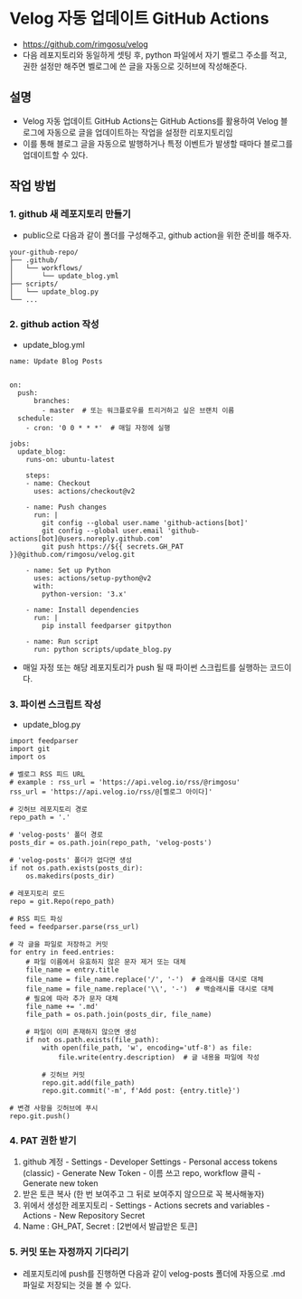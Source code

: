 # Velog 자동 업데이트 GitHub Actions
- https://github.com/rimgosu/velog
- 다음 레포지토리와 동일하게 셋팅 후, python 파일에서 자기 벨로그 주소를 적고, 권한 설정만 해주면 벨로그에 쓴 글을 자동으로 깃허브에 작성해준다.

## 설명
- Velog 자동 업데이트 GitHub Actions는 GitHub Actions를 활용하여 Velog 블로그에 자동으로 글을 업데이트하는 작업을 설정한 리포지토리임
- 이를 통해 블로그 글을 자동으로 발행하거나 특정 이벤트가 발생할 때마다 블로그를 업데이트할 수 있다.

## 작업 방법
### 1. github 새 레포지토리 만들기
- public으로 다음과 같이 폴더를 구성해주고, github action을 위한 준비를 해주자.
```
your-github-repo/
├── .github/
│   └── workflows/
│       └── update_blog.yml
├── scripts/
│   └── update_blog.py
└── ...
```

### 2. github action 작성
- update_blog.yml
```
name: Update Blog Posts
  

on:
  push:
      branches:
        - master  # 또는 워크플로우를 트리거하고 싶은 브랜치 이름
  schedule:
    - cron: '0 0 * * *'  # 매일 자정에 실행

jobs:
  update_blog:
    runs-on: ubuntu-latest

    steps:
    - name: Checkout
      uses: actions/checkout@v2

    - name: Push changes
      run: |
        git config --global user.name 'github-actions[bot]'
        git config --global user.email 'github-actions[bot]@users.noreply.github.com'
        git push https://${{ secrets.GH_PAT }}@github.com/rimgosu/velog.git

    - name: Set up Python
      uses: actions/setup-python@v2
      with:
        python-version: '3.x'

    - name: Install dependencies
      run: |
        pip install feedparser gitpython

    - name: Run script
      run: python scripts/update_blog.py
```
- 매일 자정 또는 해당 레포지토리가 push 될 때 파이썬 스크립트를 실행하는 코드이다.

### 3. 파이썬 스크립트 작성
- update_blog.py
```
import feedparser
import git
import os

# 벨로그 RSS 피드 URL
# example : rss_url = 'https://api.velog.io/rss/@rimgosu'
rss_url = 'https://api.velog.io/rss/@[벨로그 아이다]'

# 깃허브 레포지토리 경로
repo_path = '.'

# 'velog-posts' 폴더 경로
posts_dir = os.path.join(repo_path, 'velog-posts')

# 'velog-posts' 폴더가 없다면 생성
if not os.path.exists(posts_dir):
    os.makedirs(posts_dir)

# 레포지토리 로드
repo = git.Repo(repo_path)

# RSS 피드 파싱
feed = feedparser.parse(rss_url)

# 각 글을 파일로 저장하고 커밋
for entry in feed.entries:
    # 파일 이름에서 유효하지 않은 문자 제거 또는 대체
    file_name = entry.title
    file_name = file_name.replace('/', '-')  # 슬래시를 대시로 대체
    file_name = file_name.replace('\\', '-')  # 백슬래시를 대시로 대체
    # 필요에 따라 추가 문자 대체
    file_name += '.md'
    file_path = os.path.join(posts_dir, file_name)

    # 파일이 이미 존재하지 않으면 생성
    if not os.path.exists(file_path):
        with open(file_path, 'w', encoding='utf-8') as file:
            file.write(entry.description)  # 글 내용을 파일에 작성

        # 깃허브 커밋
        repo.git.add(file_path)
        repo.git.commit('-m', f'Add post: {entry.title}')

# 변경 사항을 깃허브에 푸시
repo.git.push()
```

### 4. PAT 권한 받기
1. github 계정 - Settings - Developer Settings - Personal access tokens (classic) - Generate New Token - 이름 쓰고 repo, workflow 클릭 - Generate new token
2. 받은 토큰 복사 (한 번 보여주고 그 뒤로 보여주지 않으므로 꼭 복사해놓자)
3. 위에서 생성한 레포지토리 - Settings - Actions secrets and variables - Actions - New Repository Secret
4. Name : GH_PAT, Secret : [2번에서 발급받은 토큰]

### 5. 커밋 또는 자정까지 기다리기
- 레포지토리에 push를 진행하면 다음과 같이 velog-posts 폴더에 자동으로 .md 파일로 저장되는 것을 볼 수 있다.
